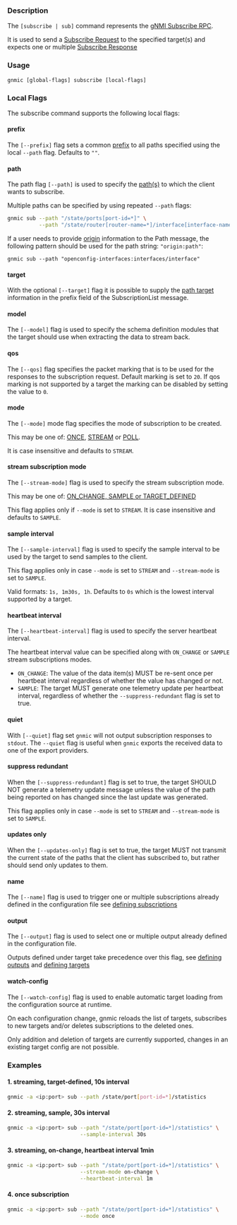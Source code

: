 ### Description

The `[subscribe | sub]` command represents the [gNMI Subscribe RPC](https://github.com/openconfig/gnmi/blob/master/proto/gnmi/gnmi.proto#L68).

It is used to send a [Subscribe Request](https://github.com/openconfig/gnmi/blob/master/proto/gnmi/gnmi.proto#L208) to the specified target(s) and expects one or multiple [Subscribe Response](https://github.com/openconfig/gnmi/blob/master/proto/gnmi/gnmi.proto#L232)

### Usage
`gnmic [global-flags] subscribe [local-flags]`

### Local Flags
The subscribe command supports the following local flags:

#### prefix
The `[--prefix]` flag sets a common [prefix](https://github.com/openconfig/reference/blob/master/rpc/gnmi/gnmi-specification.md#241-path-prefixes) to all paths specified using the local `--path` flag. Defaults to `""`.

#### path
The path flag `[--path]` is used to specify the [path(s)](https://github.com/openconfig/reference/blob/master/rpc/gnmi/gnmi-specification.md#222-paths) to which the client wants to subscribe.

Multiple paths can be specified by using repeated `--path` flags:

```bash
gnmic sub --path "/state/ports[port-id=*]" \
          --path "/state/router[router-name=*]/interface[interface-name=*]"
```

If a user needs to provide [origin](https://github.com/openconfig/reference/blob/master/rpc/gnmi/gnmi-specification.md#222-paths) information to the Path message, the following pattern should be used for the path string: `"origin:path"`:

```
gnmic sub --path "openconfig-interfaces:interfaces/interface"
```

#### target
With the optional `[--target]` flag it is possible to supply the [path target](https://github.com/openconfig/reference/blob/master/rpc/gnmi/gnmi-specification.md#2221-path-target) information in the prefix field of the SubscriptionList message.

#### model
The `[--model]` flag is used to specify the schema definition modules that the target should use when extracting the data to stream back.

#### qos
The `[--qos]` flag specifies the packet marking that is to be used for the responses to the subscription request. Default marking is set to `20`. If qos marking is not supported by a target the marking can be disabled by setting the value to `0`.

#### mode
The `[--mode]` mode flag specifies the mode of subscription to be created.

This may be one of:
[ONCE](https://github.com/openconfig/reference/blob/master/rpc/gnmi/gnmi-specification.md#35151-once-subscriptions), [STREAM](https://github.com/openconfig/reference/blob/master/rpc/gnmi/gnmi-specification.md#35152-stream-subscriptions) or [POLL](https://github.com/openconfig/reference/blob/master/rpc/gnmi/gnmi-specification.md#35153-poll-subscriptions).

It is case insensitive and defaults to `STREAM`.

#### stream subscription mode
The `[--stream-mode]` flag is used to specify the stream subscription mode.

This may be one of: [ON_CHANGE, SAMPLE or TARGET_DEFINED](https://github.com/openconfig/reference/blob/master/rpc/gnmi/gnmi-specification.md#35152-stream-subscriptions)

This flag applies only if `--mode` is set to `STREAM`. It is case insensitive and defaults to `SAMPLE`.

#### sample interval
The `[--sample-interval]` flag is used to specify the sample interval to be used by the target to send samples to the client.

This flag applies only in case `--mode` is set to `STREAM` and `--stream-mode` is set to `SAMPLE`.

Valid formats: `1s, 1m30s, 1h`. Defaults to `0s` which is the lowest interval supported by a target.

#### heartbeat interval
The `[--heartbeat-interval]` flag is used to specify the server heartbeat interval.

The heartbeat interval value can be specified along with `ON_CHANGE` or `SAMPLE` stream subscriptions modes.

* `ON_CHANGE`: The value of the data item(s) MUST be re-sent once per heartbeat interval regardless of whether the value has changed or not.
* `SAMPLE`: The target MUST generate one telemetry update per heartbeat interval, regardless of whether the `--suppress-redundant` flag is set to true.

#### quiet
With `[--quiet]` flag set `gnmic` will not output subscription responses to `stdout`. The `--quiet` flag is useful when `gnmic` exports the received data to one of the export providers.

#### suppress redundant
When the `[--suppress-redundant]` flag is set to true, the target SHOULD NOT generate a telemetry update message unless the value of the path being reported on has changed since the last update was generated.

This flag applies only in case `--mode` is set to `STREAM` and `--stream-mode` is set to `SAMPLE`.

#### updates only
When the `[--updates-only]` flag is set to true, the target MUST not transmit the current state of the paths that the client has subscribed to, but rather should send only updates to them.

#### name
The `[--name]` flag is used to trigger one or multiple subscriptions already defined in the configuration file see [defining subscriptions](../advanced/subscriptions.md)

#### output
The `[--output]` flag is used to select one or multiple output already defined in the configuration file. 

Outputs defined under target take precedence over this flag, see [defining outputs](../advanced/multi_outputs/output_intro.md) and [defining targets](../advanced/multi_targets)

#### watch-config
The `[--watch-config]` flag is used to enable automatic target loading from the configuration source at runtime. 

On each configuration change, gnmic reloads the list of targets, subscribes to new targets and/or deletes subscriptions to the deleted ones.

Only addition and deletion of targets are currently supported, changes in an existing target config are not possible.

### Examples
#### 1. streaming, target-defined, 10s interval
```bash
gnmic -a <ip:port> sub --path /state/port[port-id=*]/statistics
```

#### 2. streaming, sample, 30s interval
```bash
gnmic -a <ip:port> sub --path "/state/port[port-id=*]/statistics" \
                       --sample-interval 30s
```

#### 3. streaming, on-change, heartbeat interval 1min
```bash
gnmic -a <ip:port> sub --path "/state/port[port-id=*]/statistics" \
                       --stream-mode on-change \
                       --heartbeat-interval 1m
```

#### 4. once subscription
```bash
gnmic -a <ip:port> sub --path "/state/port[port-id=*]/statistics" \
                       --mode once
```

<script
id="asciicast-319608" src="https://asciinema.org/a/319608.js" async>
</script>
